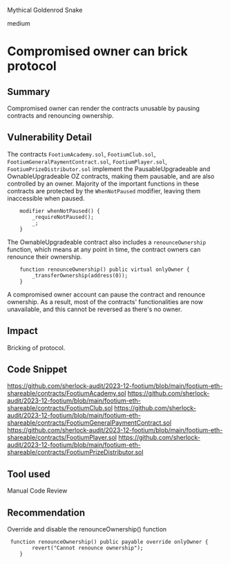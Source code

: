 Mythical Goldenrod Snake

medium

# Compromised owner can brick protocol

## Summary
Compromised owner can render the contracts unusable by pausing contracts and renouncing ownership. 
## Vulnerability Detail
The contracts `FootiumAcademy.sol`, `FootiumClub.sol`, `FootiumGeneralPaymentContract.sol`, `FootiumPlayer.sol`, `FootiumPrizeDistributor.sol` implement the PausableUpgradeable and OwnableUpgradeable OZ contracts, making them pausable, and are also controlled by an owner. Majority of the important functions in these contracts are protected by the `WhenNotPaused` modifier, leaving them inaccessible when paused. 
```
    modifier whenNotPaused() {
        _requireNotPaused();
        _;
    }
```
The OwnableUpgradeable contract also includes a `renounceOwnership` function, which means at any point in time, the contract owners can renounce their ownership. 
```
    function renounceOwnership() public virtual onlyOwner {
        _transferOwnership(address(0));
    }
```
A compromised owner account can pause the contract and renounce ownership. As a result, most of the contracts' functionalities are now unavailable, and this cannot be reversed as there's no owner.

## Impact
Bricking of protocol.
## Code Snippet
https://github.com/sherlock-audit/2023-12-footium/blob/main/footium-eth-shareable/contracts/FootiumAcademy.sol
https://github.com/sherlock-audit/2023-12-footium/blob/main/footium-eth-shareable/contracts/FootiumClub.sol
https://github.com/sherlock-audit/2023-12-footium/blob/main/footium-eth-shareable/contracts/FootiumGeneralPaymentContract.sol
https://github.com/sherlock-audit/2023-12-footium/blob/main/footium-eth-shareable/contracts/FootiumPlayer.sol
https://github.com/sherlock-audit/2023-12-footium/blob/main/footium-eth-shareable/contracts/FootiumPrizeDistributor.sol
## Tool used
Manual Code Review

## Recommendation

Override and disable the renounceOwnership() function
```solidity
 function renounceOwnership() public payable override onlyOwner {
        revert("Cannot renounce ownership");
    }
```